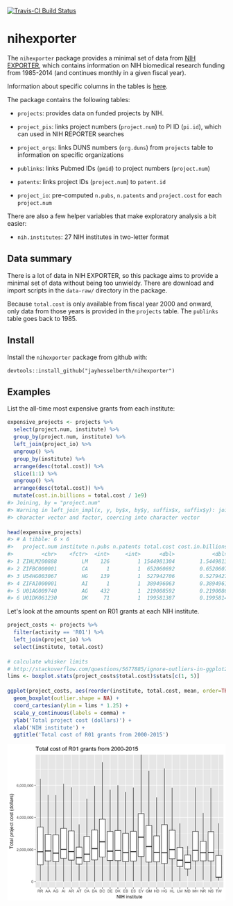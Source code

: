
[![Travis-CI Build Status](https://travis-ci.org/jayhesselberth/nihexporter.png?branch=master)](https://travis-ci.org/jayhesselberth/nihexporter)

nihexporter
===========

The `nihexporter` package provides a minimal set of data from [NIH EXPORTER](http://exporter.nih.gov/default.aspx), which contains information on NIH biomedical research funding from 1985-2014 (and continues monthly in a given fiscal year).

Information about specific columns in the tables is [here](http://exporter.nih.gov/about.aspx).

The package contains the following tables:

-   `projects`: provides data on funded projects by NIH.

-   `project_pis`: links project numbers (`project.num`) to PI ID (`pi.id`), which can used in NIH REPORTER searches

-   `project_orgs`: links DUNS numbers (`org.duns`) from `projects` table to information on specific organizations

-   `publinks`: links Pubmed IDs (`pmid`) to project numbers (`project.num`)

-   `patents`: links project IDs (`project.num`) to `patent.id`

-   `project_io`: pre-computed `n.pubs`, `n.patents` and `project.cost` for each `project.num`

There are also a few helper variables that make exploratory analysis a bit easier:

-   `nih.institutes`: 27 NIH institutes in two-letter format

Data summary
------------

There is a lot of data in NIH EXPORTER, so this package aims to provide a minimal set of data without being too unwieldy. There are download and import scripts in the `data-raw/` directory in the package.

Because `total.cost` is only available from fiscal year 2000 and onward, only data from those years is provided in the `projects` table. The `publinks` table goes back to 1985.

Install
-------

Install the `nihexporter` package from github with:

    devtools::install_github("jayhesselberth/nihexporter")

Examples
--------

List the all-time most expensive grants from each institute:

``` r
expensive_projects <- projects %>%
  select(project.num, institute) %>%
  group_by(project.num, institute) %>%
  left_join(project_io) %>%
  ungroup() %>%
  group_by(institute) %>%
  arrange(desc(total.cost)) %>%
  slice(1:1) %>%
  ungroup() %>%
  arrange(desc(total.cost)) %>%
  mutate(cost.in.billions = total.cost / 1e9)
#> Joining, by = "project.num"
#> Warning in left_join_impl(x, y, by$x, by$y, suffix$x, suffix$y): joining
#> character vector and factor, coercing into character vector

head(expensive_projects)
#> # A tibble: 6 × 6
#>   project.num institute n.pubs n.patents total.cost cost.in.billions
#>         <chr>    <fctr>  <int>     <int>      <dbl>            <dbl>
#> 1 ZIHLM200888        LM    126         1 1544981304        1.5449813
#> 2 ZIFBC000001        CA      1         1  652060692        0.6520607
#> 3 U54HG003067        HG    139         1  527942706        0.5279427
#> 4 ZIFAI000001        AI      1         1  389496063        0.3894961
#> 5 U01AG009740        AG    432         1  219008592        0.2190086
#> 6 U01DK061230        DK     71         1  199581387        0.1995814
```

Let's look at the amounts spent on R01 grants at each NIH institute.

``` r
project_costs <- projects %>% 
  filter(activity == 'R01') %>%
  left_join(project_io) %>%
  select(institute, total.cost)

# calculate whisker limits 
# http://stackoverflow.com/questions/5677885/ignore-outliers-in-ggplot2-boxplot
lims <- boxplot.stats(project_costs$total.cost)$stats[c(1, 5)]

ggplot(project_costs, aes(reorder(institute, total.cost, mean, order=TRUE), total.cost)) +
  geom_boxplot(outlier.shape = NA) +
  coord_cartesian(ylim = lims * 1.25) +
  scale_y_continuous(labels = comma) +
  ylab('Total project cost (dollars)') +
  xlab('NIH institute') + 
  ggtitle('Total cost of R01 grants from 2000-2015')
```

![](img/README-plot_project_costs-1.png)
